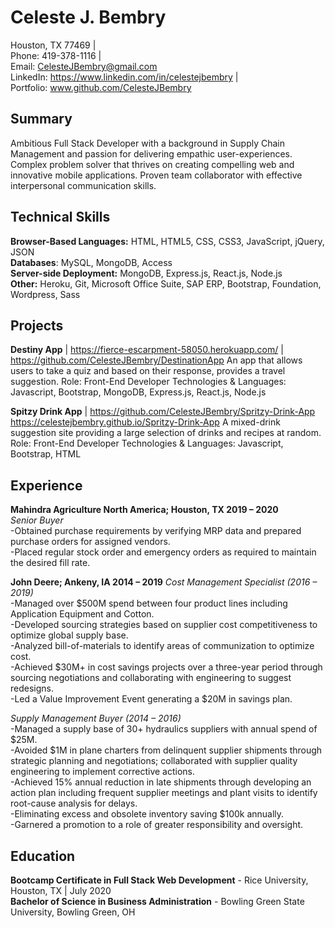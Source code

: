 # Celeste J. Bembry
Houston, TX 77469 |   
Phone: 419-378-1116 |   
Email: CelesteJBembry@gmail.com  
LinkedIn: https://www.linkedin.com/in/celestejbembry |  
Portfolio: www.github.com/CelesteJBembry  

## Summary
Ambitious Full Stack Developer with a background in Supply Chain Management and passion for delivering empathic user-experiences. Complex problem solver that thrives on creating compelling web and innovative mobile applications. Proven team collaborator with effective interpersonal communication skills. 

## Technical Skills
**Browser-Based Languages:** HTML, HTML5, CSS, CSS3, JavaScript, jQuery, JSON  
**Databases**: MySQL, MongoDB, Access  
**Server-side Deployment:** MongoDB, Express.js, React.js, Node.js  
**Other:** Heroku, Git, Microsoft Office Suite, SAP ERP, Bootstrap, Foundation, Wordpress, Sass  

## Projects
**Destiny App** | https://fierce-escarpment-58050.herokuapp.com/ | https://github.com/CelesteJBembry/DestinationApp 
An app that allows users to take a quiz and based on their response, provides a travel suggestion. 
Role: Front-End Developer
Technologies & Languages: Javascript, Bootstrap, MongoDB, Express.js, React.js, Node.js

**Spitzy Drink App** | https://github.com/CelesteJBembry/Spritzy-Drink-App  https://celestejbembry.github.io/Spritzy-Drink-App 
A mixed-drink suggestion site providing a large selection of drinks and recipes at random.
Role: Front-End Developer
Technologies & Languages: Javascript, Bootstrap, HTML

## Experience
**Mahindra Agriculture North America; Houston, TX                                                                    2019 – 2020**  
*Senior Buyer*							                         
-Obtained purchase requirements by verifying MRP data and prepared purchase orders for assigned vendors.  
-Placed regular stock order and emergency orders as required to maintain the desired fill rate. 

**John Deere; Ankeny, IA                                                                                                                 2014 – 2019**
*Cost Management Specialist (2016 – 2019)*  
-Managed over $500M spend between four product lines including Application Equipment and Cotton.  
-Developed sourcing strategies based on supplier cost competitiveness to optimize global supply base.  
-Analyzed bill-of-materials to identify areas of communization to optimize cost.  
-Achieved $30M+ in cost savings projects over a three-year period through sourcing negotiations and collaborating with engineering to suggest redesigns.  
-Led a Value Improvement Event generating a $20M in savings plan.  

*Supply Management Buyer (2014 – 2016)*  
-Managed a supply base of 30+ hydraulics suppliers with annual spend of $25M.  
-Avoided $1M in plane charters from delinquent supplier shipments through strategic planning and negotiations; collaborated with supplier quality engineering to implement corrective actions.  
-Achieved 15% annual reduction in late shipments through developing an action plan including frequent supplier meetings and plant visits to identify root-cause analysis for delays.  
-Eliminating excess and obsolete inventory saving $100k annually.  
-Garnered a promotion to a role of greater responsibility and oversight.  

## Education
**Bootcamp Certificate in Full Stack Web Development** - Rice University, Houston, TX | July 2020  
**Bachelor of Science in Business Administration** - Bowling Green State University, Bowling Green, OH
